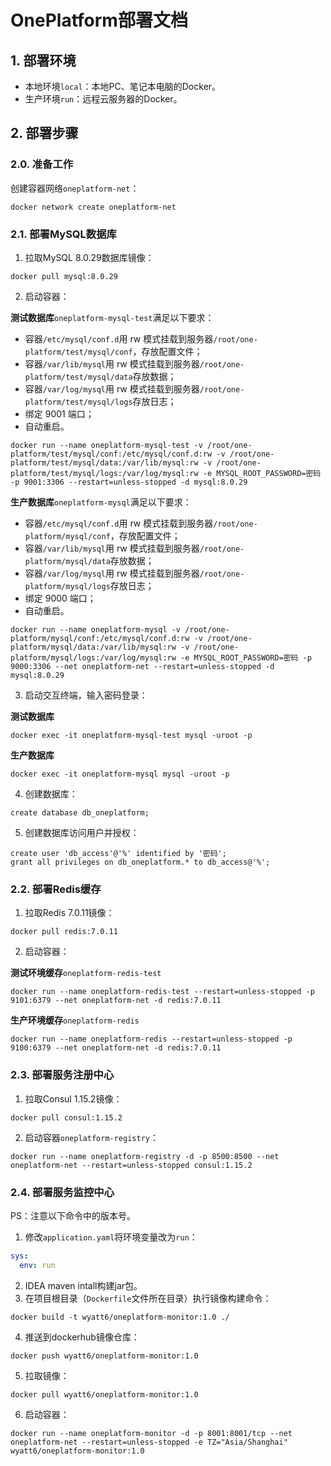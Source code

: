 # OnePlatform部署文档

## 1. 部署环境

- 本地环境`local`：本地PC、笔记本电脑的Docker。
- 生产环境`run`：远程云服务器的Docker。

## 2. 部署步骤

### 2.0. 准备工作

创建容器网络`oneplatform-net`：

```shell
docker network create oneplatform-net
```

### 2.1. 部署MySQL数据库

1. 拉取MySQL 8.0.29数据库镜像：

```shell
docker pull mysql:8.0.29
```

2. 启动容器：

**测试数据库**`oneplatform-mysql-test`满足以下要求：

- 容器`/etc/mysql/conf.d`用 rw 模式挂载到服务器`/root/one-platform/test/mysql/conf`，存放配置文件；
- 容器`/var/lib/mysql`用 rw 模式挂载到服务器`/root/one-platform/test/mysql/data`存放数据；
- 容器`/var/log/mysql`用 rw 模式挂载到服务器`/root/one-platform/test/mysql/logs`存放日志；
- 绑定 9001 端口；
- 自动重启。

```shell
docker run --name oneplatform-mysql-test -v /root/one-platform/test/mysql/conf:/etc/mysql/conf.d:rw -v /root/one-platform/test/mysql/data:/var/lib/mysql:rw -v /root/one-platform/test/mysql/logs:/var/log/mysql:rw -e MYSQL_ROOT_PASSWORD=密码 -p 9001:3306 --restart=unless-stopped -d mysql:8.0.29
```

**生产数据库**`oneplatform-mysql`满足以下要求：

- 容器`/etc/mysql/conf.d`用 rw 模式挂载到服务器`/root/one-platform/mysql/conf`，存放配置文件；
- 容器`/var/lib/mysql`用 rw 模式挂载到服务器`/root/one-platform/mysql/data`存放数据；
- 容器`/var/log/mysql`用 rw 模式挂载到服务器`/root/one-platform/mysql/logs`存放日志；
- 绑定 9000 端口；
- 自动重启。

```shell
docker run --name oneplatform-mysql -v /root/one-platform/mysql/conf:/etc/mysql/conf.d:rw -v /root/one-platform/mysql/data:/var/lib/mysql:rw -v /root/one-platform/mysql/logs:/var/log/mysql:rw -e MYSQL_ROOT_PASSWORD=密码 -p 9000:3306 --net oneplatform-net --restart=unless-stopped -d mysql:8.0.29
```

3. 启动交互终端，输入密码登录：

**测试数据库**

```shell
docker exec -it oneplatform-mysql-test mysql -uroot -p
```

**生产数据库**

```shell
docker exec -it oneplatform-mysql mysql -uroot -p
```

4. 创建数据库：

```mysql
create database db_oneplatform;
```

5. 创建数据库访问用户并授权：

```mysql
create user 'db_access'@'%' identified by '密码';
grant all privileges on db_oneplatform.* to db_access@'%';
```

### 2.2. 部署Redis缓存

1. 拉取Redis 7.0.11镜像：

```shell
docker pull redis:7.0.11
```

2. 启动容器：

**测试环境缓存**`oneplatform-redis-test`

```shell
docker run --name oneplatform-redis-test --restart=unless-stopped -p 9101:6379 --net oneplatform-net -d redis:7.0.11
```

**生产环境缓存**`oneplatform-redis`

```shell
docker run --name oneplatform-redis --restart=unless-stopped -p 9100:6379 --net oneplatform-net -d redis:7.0.11
```

### 2.3. 部署服务注册中心

1. 拉取Consul 1.15.2镜像：

```shell
docker pull consul:1.15.2
```

2. 启动容器`oneplatform-registry`：

```shell
docker run --name oneplatform-registry -d -p 8500:8500 --net oneplatform-net --restart=unless-stopped consul:1.15.2
```

### 2.4. 部署服务监控中心

PS：注意以下命令中的版本号。

1. 修改`application.yaml`将环境变量改为`run`：

```yaml
sys:
  env: run
```

2. IDEA maven intall构建jar包。
3. 在项目根目录（`Dockerfile`文件所在目录）执行镜像构建命令：

```shell
docker build -t wyatt6/oneplatform-monitor:1.0 ./
```

4. 推送到dockerhub镜像仓库：

```shell
docker push wyatt6/oneplatform-monitor:1.0
```

5. 拉取镜像：

```shell
docker pull wyatt6/oneplatform-monitor:1.0
```

6. 启动容器：

```shell
docker run --name oneplatform-monitor -d -p 8001:8001/tcp --net oneplatform-net --restart=unless-stopped -e TZ="Asia/Shanghai" wyatt6/oneplatform-monitor:1.0
```

